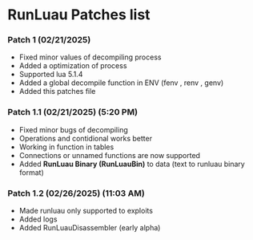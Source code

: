 # RunLuau Patches list

### Patch 1 (02/21/2025)
- Fixed minor values of decompiling process
- Added a optimization of process
- Supported lua 5.1.4
- Added a global decompile function in ENV (fenv , renv , genv)
- Added this patches file

### Patch 1.1 (02/21/2025) (5:20 PM)
- Fixed minor bugs of decompiling
- Operations and contidional works better
- Working in function in tables
- Connections or unnamed functions are now supported
- Added **RunLuau Binary (RunLuauBin)** to data (text to runluau binary format)

### Patch 1.2 (02/26/2025) (11:03 AM)
- Made runluau only supported to exploits
- Added logs
- Added RunLuauDisassembler (early alpha)